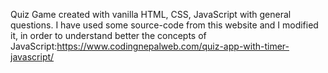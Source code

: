 Quiz Game created with vanilla HTML, CSS, JavaScript with general questions. I have used some source-code from this website and I modified it, in order to understand better the concepts of JavaScript:https://www.codingnepalweb.com/quiz-app-with-timer-javascript/
